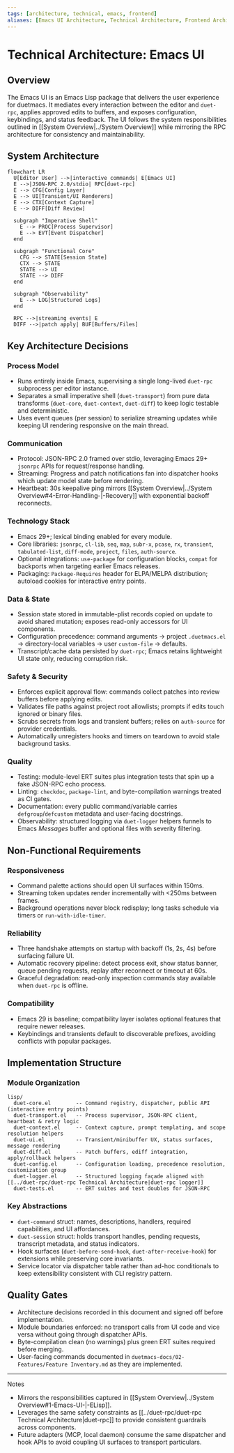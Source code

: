 ```yaml
---
tags: [architecture, technical, emacs, frontend]
aliases: [Emacs UI Architecture, Technical Architecture, Frontend Architecture]
---
```


# Technical Architecture: Emacs UI

## Overview

The Emacs UI is an Emacs Lisp package that delivers the user experience for duetmacs. It mediates every interaction between the editor and `duet-rpc`, applies approved edits to buffers, and exposes configuration, keybindings, and status feedback. The UI follows the system responsibilities outlined in [[System Overview|../System Overview]] while mirroring the RPC architecture for consistency and maintainability.

## System Architecture

```mermaid
flowchart LR
  U[Editor User] -->|interactive commands| E[Emacs UI]
  E -->|JSON-RPC 2.0/stdio| RPC[duet-rpc]
  E --> CFG[Config Layer]
  E --> UI[Transient/UI Renderers]
  E --> CTX[Context Capture]
  E --> DIFF[Diff Review]

  subgraph "Imperative Shell"
    E --> PROC[Process Supervisor]
    E --> EVT[Event Dispatcher]
  end

  subgraph "Functional Core"
    CFG --> STATE[Session State]
    CTX --> STATE
    STATE --> UI
    STATE --> DIFF
  end

  subgraph "Observability"
    E --> LOG[Structured Logs]
  end

  RPC -->|streaming events| E
  DIFF -->|patch apply| BUF[Buffers/Files]
```

## Key Architecture Decisions

### Process Model
- Runs entirely inside Emacs, supervising a single long-lived `duet-rpc` subprocess per editor instance.
- Separates a small imperative shell (`duet-transport`) from pure data transforms (`duet-core`, `duet-context`, `duet-diff`) to keep logic testable and deterministic.
- Uses event queues (per session) to serialize streaming updates while keeping UI rendering responsive on the main thread.

### Communication
- Protocol: JSON-RPC 2.0 framed over stdio, leveraging Emacs 29+ `jsonrpc` APIs for request/response handling.
- Streaming: Progress and patch notifications fan into dispatcher hooks which update model state before rendering.
- Heartbeat: 30s keepalive ping mirrors [[System Overview|../System Overview#4-Error-Handling-|-Recovery]] with exponential backoff reconnects.

### Technology Stack
- Emacs 29+; lexical binding enabled for every module.
- Core libraries: `jsonrpc`, `cl-lib`, `seq`, `map`, `subr-x`, `pcase`, `rx`, `transient`, `tabulated-list`, `diff-mode`, `project`, `files`, `auth-source`.
- Optional integrations: `use-package` for configuration blocks, `compat` for backports when targeting earlier Emacs releases.
- Packaging: `Package-Requires` header for ELPA/MELPA distribution; autoload cookies for interactive entry points.

### Data & State
- Session state stored in immutable-plist records copied on update to avoid shared mutation; exposes read-only accessors for UI components.
- Configuration precedence: command arguments → project `.duetmacs.el` → directory-local variables → user `custom-file` → defaults.
- Transcript/cache data persisted by `duet-rpc`; Emacs retains lightweight UI state only, reducing corruption risk.

### Safety & Security
- Enforces explicit approval flow: commands collect patches into review buffers before applying edits.
- Validates file paths against project root allowlists; prompts if edits touch ignored or binary files.
- Scrubs secrets from logs and transient buffers; relies on `auth-source` for provider credentials.
- Automatically unregisters hooks and timers on teardown to avoid stale background tasks.

### Quality
- Testing: module-level ERT suites plus integration tests that spin up a fake JSON-RPC echo process.
- Linting: `checkdoc`, `package-lint`, and byte-compilation warnings treated as CI gates.
- Documentation: every public command/variable carries `defgroup`/`defcustom` metadata and user-facing docstrings.
- Observability: structured logging via `duet-logger` helpers funnels to Emacs *Messages* buffer and optional files with severity filtering.

## Non-Functional Requirements

### Responsiveness
- Command palette actions should open UI surfaces within 150ms.
- Streaming token updates render incrementally with <250ms between frames.
- Background operations never block redisplay; long tasks schedule via timers or `run-with-idle-timer`.

### Reliability
- Three handshake attempts on startup with backoff (1s, 2s, 4s) before surfacing failure UI.
- Automatic recovery pipeline: detect process exit, show status banner, queue pending requests, replay after reconnect or timeout at 60s.
- Graceful degradation: read-only inspection commands stay available when `duet-rpc` is offline.

### Compatibility
- Emacs 29 is baseline; compatibility layer isolates optional features that require newer releases.
- Keybindings and transients default to discoverable prefixes, avoiding conflicts with popular packages.

## Implementation Structure

### Module Organization
```
lisp/
  duet-core.el        -- Command registry, dispatcher, public API (interactive entry points)
  duet-transport.el   -- Process supervisor, JSON-RPC client, heartbeat & retry logic
  duet-context.el     -- Context capture, prompt templating, and scope resolution helpers
  duet-ui.el          -- Transient/minibuffer UX, status surfaces, message rendering
  duet-diff.el        -- Patch buffers, ediff integration, apply/rollback helpers
  duet-config.el      -- Configuration loading, precedence resolution, customization group
  duet-logger.el      -- Structured logging façade aligned with [[../duet-rpc/duet-rpc Technical Architecture|duet-rpc logger]]
  duet-tests.el       -- ERT suites and test doubles for JSON-RPC
```

### Key Abstractions
- `duet-command` struct: names, descriptions, handlers, required capabilities, and UI affordances.
- `duet-session` struct: holds transport handles, pending requests, transcript metadata, and status indicators.
- Hook surfaces (`duet-before-send-hook`, `duet-after-receive-hook`) for extensions while preserving core invariants.
- Service locator via dispatcher table rather than ad-hoc conditionals to keep extensibility consistent with CLI registry pattern.

## Quality Gates
- Architecture decisions recorded in this document and signed off before implementation.
- Module boundaries enforced: no transport calls from UI code and vice versa without going through dispatcher APIs.
- Byte-compilation clean (no warnings) plus green ERT suites required before merging.
- User-facing commands documented in `duetmacs-docs/02-Features/Feature Inventory.md` as they are implemented.

---

Notes
- Mirrors the responsibilities captured in [[System Overview|../System Overview#1-Emacs-UI-|-ELisp]].
- Leverages the same safety constraints as [[../duet-rpc/duet-rpc Technical Architecture|duet-rpc]] to provide consistent guardrails across components.
- Future adapters (MCP, local daemon) consume the same dispatcher and hook APIs to avoid coupling UI surfaces to transport particulars.
